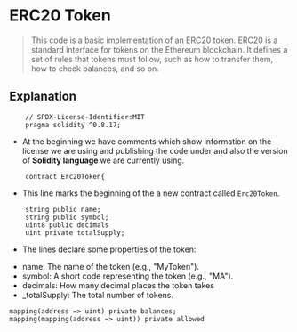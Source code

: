 # ERC20 Token

> This code is a basic implementation of an ERC20 token. ERC20 is a standard interface for tokens on the Ethereum blockchain. It defines a set of rules that tokens must follow, such as how to transfer them, how to check balances, and so on.

## Explanation

```
    // SPDX-License-Identifier:MIT
    pragma solidity ^0.8.17;
```
* At the beginning we have comments which show information on the license we are using and publishing the code under and also the version of <b>Solidity language </b> we are currently using.

```
    contract Erc20Token{
```
* This line marks the beginning of the a new contract called `Erc20Token`.

```
    string public name;
    string public symbol;
    uint8 public decimals
    uint private totalSupply;
```

* The lines declare some properties of the token:
- name: The name of the token (e.g., "MyToken").
- symbol: A short code representing the token (e.g., "MA").
- decimals: How many decimal places the token takes
- _totalSupply: The total number of tokens.

```
mapping(address => uint) private balances;
mapping(mapping(address => uint)) private allowed

```